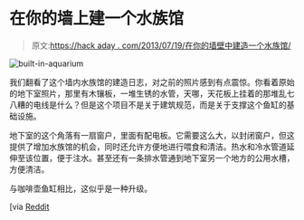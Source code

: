 # 在你的墙上建一个水族馆

> 原文:[https://hack aday . com/2013/07/19/在你的墙壁中建造一个水族馆/](https://hackaday.com/2013/07/19/building-an-aquarium-into-your-walls/)

![built-in-aquarium](../Images/d26353218e5a8c6468aeecd00419f852.png)

我们翻看了这个墙内水族馆的建造日志，对之前的照片感到有点震惊。你看着原始的地下室照片，那里有木镶板，一堆生锈的水管，天哪，天花板上挂着的那堆乱七八糟的电线是什么？但是这个项目不是关于建筑规范，而是关于支撑这个鱼缸的基础设施。

地下室的这个角落有一扇窗户，里面有配电板。它需要这么大，以封闭窗户，但这提供了增加水族馆的机会，同时还允许方便地进行喂食和清洁。热水和冷水管道延伸至该位置，便于注水。甚至还有一条排水管通到地下室另一个地方的公用水槽，方便清洁。

与咖啡壶鱼缸相比，这似乎是一种升级。

[via [Reddit](http://www.reddit.com/r/DIY/comments/1iiveq/i_built_a_wall_with_a_fish_tank_in_it/)